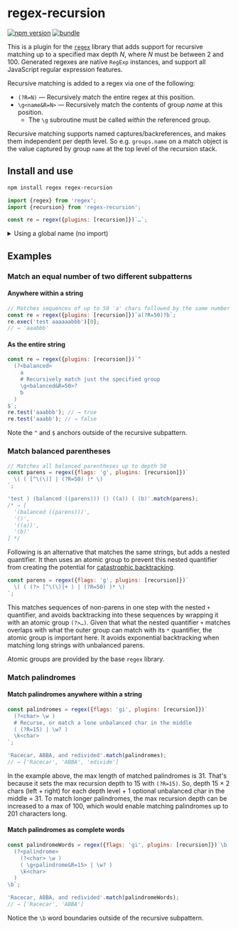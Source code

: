 # regex-recursion

[![npm version][npm-version-src]][npm-version-href]
[![bundle][bundle-src]][bundle-href]

This is a plugin for the [`regex`](https://github.com/slevithan/regex) library that adds support for recursive matching up to a specified max depth *N*, where *N* must be between 2 and 100. Generated regexes are native `RegExp` instances, and support all JavaScript regular expression features.

Recursive matching is added to a regex via one of the following:

- `(?R=N)` — Recursively match the entire regex at this position.
- `\g<name&R=N>` — Recursively match the contents of group *name* at this position.
  - The `\g` subroutine must be called *within* the referenced group.

Recursive matching supports named captures/backreferences, and makes them independent per depth level. So e.g. `groups.name` on a match object is the value captured by group `name` at the top level of the recursion stack.

## Install and use

```sh
npm install regex regex-recursion
```

```js
import {regex} from 'regex';
import {recursion} from 'regex-recursion';

const re = regex({plugins: [recursion]})`…`;
```

<details>
  <summary>Using a global name (no import)</summary>

```html
<script src="https://cdn.jsdelivr.net/npm/regex@4.4.0/dist/regex.min.js"></script>
<script src="https://cdn.jsdelivr.net/npm/regex-recursion@4.0.0/dist/regex-recursion.min.js"></script>
<script>
  const {regex} = Regex;
  const {recursion} = Regex.plugins;

  const re = regex({plugins: [recursion]})`…`;
</script>
```
</details>

## Examples

### Match an equal number of two different subpatterns

#### Anywhere within a string

```js
// Matches sequences of up to 50 'a' chars followed by the same number of 'b'
const re = regex({plugins: [recursion]})`a(?R=50)?b`;
re.exec('test aaaaaabbb')[0];
// → 'aaabbb'
```

#### As the entire string

```js
const re = regex({plugins: [recursion]})`^
  (?<balanced>
    a
    # Recursively match just the specified group
    \g<balanced&R=50>?
    b
  )
$`;
re.test('aaabbb'); // → true
re.test('aaabb'); // → false
```

Note the `^` and `$` anchors outside of the recursive subpattern.

### Match balanced parentheses

```js
// Matches all balanced parentheses up to depth 50
const parens = regex({flags: 'g', plugins: [recursion]})`
  \( ( [^\(\)] | (?R=50) )* \)
`;

'test ) (balanced ((parens))) () ((a)) ( (b)'.match(parens);
/* → [
  '(balanced ((parens)))',
  '()',
  '((a))',
  '(b)'
] */
```

Following is an alternative that matches the same strings, but adds a nested quantifier. It then uses an atomic group to prevent this nested quantifier from creating the potential for [catastrophic backtracking](https://www.regular-expressions.info/catastrophic.html).

```js
const parens = regex({flags: 'g', plugins: [recursion]})`
  \( ( (?> [^\(\)]+ ) | (?R=50) )* \)
`;
```

This matches sequences of non-parens in one step with the nested `+` quantifier, and avoids backtracking into these sequences by wrapping it with an atomic group `(?>…)`. Given that what the nested quantifier `+` matches overlaps with what the outer group can match with its `*` quantifier, the atomic group is important here. It avoids exponential backtracking when matching long strings with unbalanced parens.

Atomic groups are provided by the base `regex` library.

### Match palindromes

#### Match palindromes anywhere within a string

```js
const palindromes = regex({flags: 'gi', plugins: [recursion]})`
  (?<char> \w )
  # Recurse, or match a lone unbalanced char in the middle
  ( (?R=15) | \w? )
  \k<char>
`;

'Racecar, ABBA, and redivided'.match(palindromes);
// → ['Racecar', 'ABBA', 'edivide']
```

In the example above, the max length of matched palindromes is 31. That's because it sets the max recursion depth to 15 with `(?R=15)`. So, depth 15 × 2 chars (left + right) for each depth level + 1 optional unbalanced char in the middle = 31. To match longer palindromes, the max recursion depth can be increased to a max of 100, which would enable matching palindromes up to 201 characters long.

#### Match palindromes as complete words

```js
const palindromeWords = regex({flags: 'gi', plugins: [recursion]})`\b
  (?<palindrome>
    (?<char> \w )
    ( \g<palindrome&R=15> | \w? )
    \k<char>
  )
\b`;

'Racecar, ABBA, and redivided'.match(palindromeWords);
// → ['Racecar', 'ABBA']
```

Notice the `\b` word boundaries outside of the recursive subpattern.

<!-- Badges -->

[npm-version-src]: https://img.shields.io/npm/v/regex-recursion
[npm-version-href]: https://npmjs.com/package/regex-recursion
[bundle-src]: https://img.shields.io/bundlephobia/minzip/regex-recursion?label=minzip
[bundle-href]: https://bundlephobia.com/package/regex-recursion

